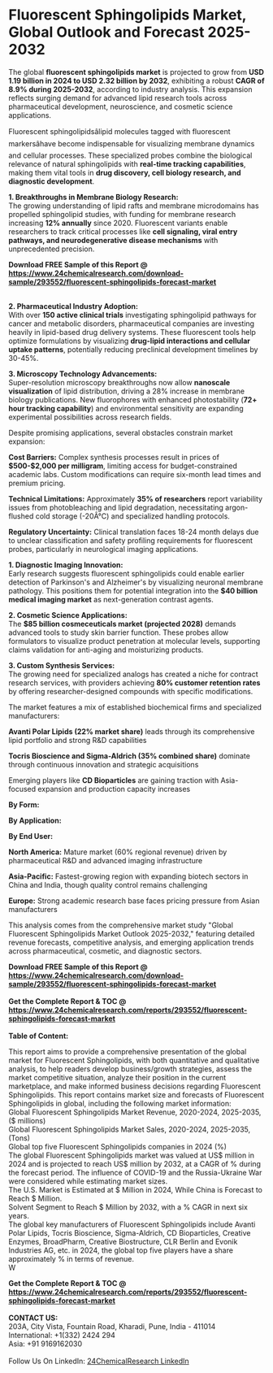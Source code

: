 <h1>Fluorescent Sphingolipids Market, Global Outlook and Forecast 2025-2032</h1><p>The global <strong>fluorescent sphingolipids market</strong> is projected to grow from <strong>USD 1.19 billion in 2024 to USD 2.32 billion by 2032</strong>, exhibiting a robust <strong>CAGR of 8.9% during 2025-2032</strong>, according to industry analysis. This expansion reflects surging demand for advanced lipid research tools across pharmaceutical development, neuroscience, and cosmetic science applications.</p><p>Fluorescent sphingolipidsâlipid molecules tagged with fluorescent markersâhave become indispensable for visualizing membrane dynamics and cellular processes. These specialized probes combine the biological relevance of natural sphingolipids with <strong>real-time tracking capabilities</strong>, making them vital tools in <strong>drug discovery, cell biology research, and diagnostic development</strong>.</p><p><strong>1. Breakthroughs in Membrane Biology Research:</strong><br>
The growing understanding of lipid rafts and membrane microdomains has propelled sphingolipid studies, with funding for membrane research increasing <strong>12% annually</strong> since 2020. Fluorescent variants enable researchers to track critical processes like <strong>cell signaling, viral entry pathways, and neurodegenerative disease mechanisms</strong> with unprecedented precision.</p><div><b>Download FREE Sample of this Report @ 
            <a href="https://www.24chemicalresearch.com/download-sample/293552/fluorescent-sphingolipids-forecast-market">
            https://www.24chemicalresearch.com/download-sample/293552/fluorescent-sphingolipids-forecast-market</a></b></div><br><p><strong>2. Pharmaceutical Industry Adoption:</strong><br>
With over <strong>150 active clinical trials</strong> investigating sphingolipid pathways for cancer and metabolic disorders, pharmaceutical companies are investing heavily in lipid-based drug delivery systems. These fluorescent tools help optimize formulations by visualizing <strong>drug-lipid interactions and cellular uptake patterns</strong>, potentially reducing preclinical development timelines by 30-45%.</p><p><strong>3. Microscopy Technology Advancements:</strong><br>
Super-resolution microscopy breakthroughs now allow <strong>nanoscale visualization</strong> of lipid distribution, driving a 28% increase in membrane biology publications. New fluorophores with enhanced photostability (<strong>72+ hour tracking capability</strong>) and environmental sensitivity are expanding experimental possibilities across research fields.</p><p>Despite promising applications, several obstacles constrain market expansion:</p><p><strong>Cost Barriers:</strong> Complex synthesis processes result in prices of <strong>$500-$2,000 per milligram</strong>, limiting access for budget-constrained academic labs. Custom modifications can require six-month lead times and premium pricing.</p><p><strong>Technical Limitations:</strong> Approximately <strong>35% of researchers</strong> report variability issues from photobleaching and lipid degradation, necessitating argon-flushed cold storage (-20Â°C) and specialized handling protocols.</p><p><strong>Regulatory Uncertainty:</strong> Clinical translation faces 18-24 month delays due to unclear classification and safety profiling requirements for fluorescent probes, particularly in neurological imaging applications.</p><p><strong>1. Diagnostic Imaging Innovation:</strong><br>
Early research suggests fluorescent sphingolipids could enable earlier detection of Parkinson's and Alzheimer's by visualizing neuronal membrane pathology. This positions them for potential integration into the <strong>$40 billion medical imaging market</strong> as next-generation contrast agents.</p><p><strong>2. Cosmetic Science Applications:</strong><br>
The <strong>$85 billion cosmeceuticals market (projected 2028)</strong> demands advanced tools to study skin barrier function. These probes allow formulators to visualize product penetration at molecular levels, supporting claims validation for anti-aging and moisturizing products.</p><p><strong>3. Custom Synthesis Services:</strong><br>
The growing need for specialized analogs has created a niche for contract research services, with providers achieving <strong>80% customer retention rates</strong> by offering researcher-designed compounds with specific modifications.</p><p>The market features a mix of established biochemical firms and specialized manufacturers:</p><p><strong>Avanti Polar Lipids (22% market share)</strong> leads through its comprehensive lipid portfolio and strong R&amp;D capabilities</p><p><strong>Tocris Bioscience and Sigma-Aldrich (35% combined share)</strong> dominate through continuous innovation and strategic acquisitions</p><p>Emerging players like <strong>CD Bioparticles</strong> are gaining traction with Asia-focused expansion and production capacity increases</p><p><strong>By Form:</strong></p><p><strong>By Application:</strong></p><p><strong>By End User:</strong></p><p><strong>North America:</strong> Mature market (60% regional revenue) driven by pharmaceutical R&amp;D and advanced imaging infrastructure</p><p><strong>Asia-Pacific:</strong> Fastest-growing region with expanding biotech sectors in China and India, though quality control remains challenging</p><p><strong>Europe:</strong> Strong academic research base faces pricing pressure from Asian manufacturers</p><p>This analysis comes from the comprehensive market study "Global Fluorescent Sphingolipids Market Outlook 2025-2032," featuring detailed revenue forecasts, competitive analysis, and emerging application trends across pharmaceutical, cosmetic, and diagnostic sectors.</p><div><b>Download FREE Sample of this Report @ 
            <a href="https://www.24chemicalresearch.com/download-sample/293552/fluorescent-sphingolipids-forecast-market">
            https://www.24chemicalresearch.com/download-sample/293552/fluorescent-sphingolipids-forecast-market</a></b></div><br><div><b>Get the Complete Report & TOC @ 
            <a href="https://www.24chemicalresearch.com/reports/293552/fluorescent-sphingolipids-forecast-market">
            https://www.24chemicalresearch.com/reports/293552/fluorescent-sphingolipids-forecast-market</a></b></div><br>
            <b>Table of Content:</b><p>This report aims to provide a comprehensive presentation of the global market for Fluorescent Sphingolipids, with both quantitative and qualitative analysis, to help readers develop business/growth strategies, assess the market competitive situation, analyze their position in the current marketplace, and make informed business decisions regarding Fluorescent Sphingolipids. This report contains market size and forecasts of Fluorescent Sphingolipids in global, including the following market information:<br />
Global Fluorescent Sphingolipids Market Revenue, 2020-2024, 2025-2035, ($ millions)<br />
Global Fluorescent Sphingolipids Market Sales, 2020-2024, 2025-2035, (Tons)<br />
Global top five Fluorescent Sphingolipids companies in 2024 (%)<br />
The global Fluorescent Sphingolipids market was valued at US$ million in 2024 and is projected to reach US$ million by 2032, at a CAGR of % during the forecast period. The influence of COVID-19 and the Russia-Ukraine War were considered while estimating market sizes.<br />
The U.S. Market is Estimated at $ Million in 2024, While China is Forecast to Reach $ Million.<br />
Solvent Segment to Reach $ Million by 2032, with a % CAGR in next six years.<br />
The global key manufacturers of Fluorescent Sphingolipids include Avanti Polar Lipids, Tocris Bioscience, Sigma-Aldrich, CD Bioparticles, Creative Enzymes, BroadPharm, Creative Biostructure, CLR Berlin and Evonik Industries AG, etc. in 2024, the global top five players have a share approximately % in terms of revenue.<br />
W</p><div><b>Get the Complete Report & TOC @ 
            <a href="https://www.24chemicalresearch.com/reports/293552/fluorescent-sphingolipids-forecast-market">
            https://www.24chemicalresearch.com/reports/293552/fluorescent-sphingolipids-forecast-market</a></b></div><br><b>CONTACT US:</b><br>
            203A, City Vista, Fountain Road, Kharadi, Pune, India - 411014<br>
            International: +1(332) 2424 294<br>
            Asia: +91 9169162030 <br><br>
            Follow Us On LinkedIn: <a href="https://www.linkedin.com/company/24chemicalresearch/">24ChemicalResearch LinkedIn</a>